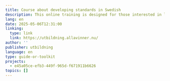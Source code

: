 ```yaml
---
title: Course about developing standards in Swedish
description: This online training is designed for those interested in learning how to work with standardization as a representative of product and service users. The training is available in text or video formats, with options for reading aloud and adjusting the speed. It covers topics such as the importance of standardization, what a standard is, standardization efforts in Sweden and globally, and the role of a user representative in standardization processes.
lang: en
date: 2025-05-06T12:31:00
linking:
  type: link
  link: https://utbildning.allavinner.nu/
author: ''
publisher: utbildning
language: en
type: guide-or-toolkit
projects:
  - e45a05ce-efb3-449f-965d-f671911b6626
topics: []
---
```


